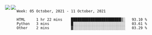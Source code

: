 <a href="https://github.com/anuraghazra/github-readme-stats">
  <img align="left" src="https://github-readme-stats.vercel.app/api?username=Tanesan&count_private=true&show_icons=true" />
</a>
<a href="https://github.com/anuraghazra/github-readme-stats">
  <img align="left" src="https://github-readme-stats.vercel.app/api/top-langs/?username=Tanesan" />
</a>

<!--START_SECTION:waka-->
```text
Week: 05 October, 2021 - 11 October, 2021

HTML     1 hr 22 mins    ███████████████████████▒░   93.10 % 
Python   3 mins          █░░░░░░░░░░░░░░░░░░░░░░░░   03.61 % 
Other    2 mins          ▓░░░░░░░░░░░░░░░░░░░░░░░░   03.29 % 
```
<!--END_SECTION:waka-->
